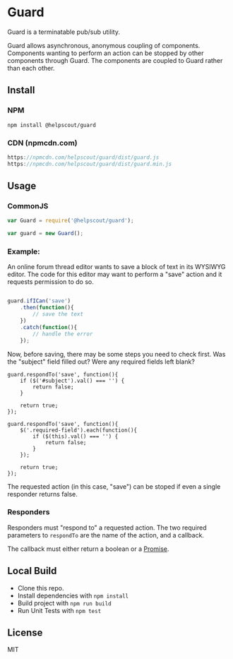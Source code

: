 # Guard

Guard is a terminatable pub/sub utility.

Guard allows asynchronous, anonymous coupling of components. Components wanting to perform an action can be stopped by other components through Guard. The components are coupled to Guard rather than each other.

## Install

### NPM
`npm install @helpscout/guard`

### CDN (npmcdn.com)

```javascript
https://npmcdn.com/helpscout/guard/dist/guard.js
https://npmcdn.com/helpscout/guard/dist/guard.min.js
```

## Usage

### CommonJS

```javascript
var Guard = require('@helpscout/guard');

var guard = new Guard();
```

### Example:

An online forum thread editor wants to save a block of text in its WYSIWYG editor. The code for this editor may want to perform a "save" action and it requests permission to do so.

```javascript

guard.ifICan('save')
	.then(function(){
    	// save the text
	})
	.catch(function(){
		// handle the error
	});
```

Now, before saving, there may be some steps you need to check first. Was the "subject" field filled out? Were any required fields left blank?

```
guard.respondTo('save', function(){
    if ($('#subject').val() === '') {
        return false;
    }

    return true;
});

guard.respondTo('save', function(){
    $('.required-field').each(function(){
        if ($(this).val() === '') {
            return false;
        }
    });

    return true;
});
```

The requested action (in this case, "save") can be stoped if even a single responder returns false.

### Responders

Responders must "respond to" a requested action. The two required parameters to `respondTo` are the name of the action, and a callback.

The callback must either return a boolean or a [Promise](https://promisesaplus.com).

## Local Build

- Clone this repo.
- Install dependencies with `npm install`
- Build project with `npm run build`
- Run Unit Tests with `npm test`

## License

MIT
